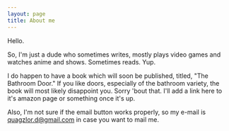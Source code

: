 ```yaml
---
layout: page
title: About me
---
```


Hello.

So, I'm just a dude who sometimes writes, mostly plays video games and watches anime and shows. Sometimes reads. Yup.

I do happen to have a book which will soon be published, titled, "The Bathroom Door." If you like doors, especially of the bathroom variety, the book will most likely disappoint you. Sorry 'bout that. I'll add a link here to it's amazon page or something once it's up.

Also, I'm not sure if the email button works properly, so my e-mail is quagzlor.d@gmail.com in case you want to mail me.
